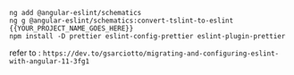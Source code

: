 ```
ng add @angular-eslint/schematics
ng g @angular-eslint/schematics:convert-tslint-to-eslint {{YOUR_PROJECT_NAME_GOES_HERE}}
npm install -D prettier eslint-config-prettier eslint-plugin-prettier

```

refer to : `https://dev.to/gsarciotto/migrating-and-configuring-eslint-with-angular-11-3fg1`
